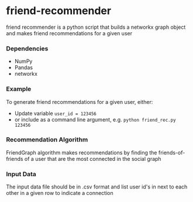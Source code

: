 # friend-recommender
friend recommender is a python script that builds a networkx graph object
and makes friend recommendations for a given user

### Dependencies
* NumPy
* Pandas
* networkx

### Example
To generate friend recommendations for a given user, either:
* Update variable `user_id = 123456`
* or include as a command line argument, e.g. `python friend_rec.py 123456`

### Recommendation Algorithm

FriendGraph algorithm makes recommendations by finding the friends-of-friends
of a user that are the most connected in the social graph

### Input Data

The input data file should be in .csv format and list user id's in next to each other
in a given row to indicate a connection
